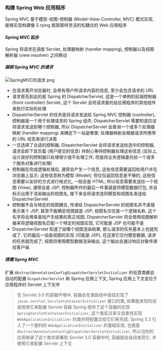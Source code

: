 ### 构建 Spring Web 应用程序
Spring MVC 基于模型-视图-控制器 (Model-View-Controller, MVC) 模式实现, 能够实现构建像 S rping 框架那样灵活的松耦合的 Web 应用程序  

#### Spring MVC 起步
Spring 将请求在调度 Servlet, 处理器映射 (handler mapping), 控制器以及视图解析器 (view resolver) 之间移动

##### 跟踪 Spring MVC 的请求
![SpringMVC的请求.png](http://ww1.sinaimg.cn/large/d8f31fa4gy1gd9qkjueizj20hj0azwf1.jpg)  
- 在请求离开浏览器时, 会带有用户所请求内容的信息, 至少会包含请求的 URL
- 请求首先到达的是 Spring 的 DispatcherServlet, 这是一个单例的前端控制器 (front controller) Servlet, 这个 Servlet 会将请求委托给应用程序的其他组件来执行实际的处理
- DispatcherServlet 的任务是将请求发送给 Spring MVC 控制器 (controller), 控制器是一个用于处理请求的 Spring 组件; DispatcherServlet 需要知道应该将请求发送到哪个控制器, 所以 DispatcherServlet 会查询一个或多个处理器映射 (handler mapping) 来确定下一站是哪里; 处理器映射会根据请求所携带的 URL 信息来进行决策
- 一旦选择了合适的控制器, DispatcherServlet 会将请求发送给选中的控制器, 请求会卸下其负载 (用户提交的信息) 并耐心等待控制器处理这些信息 (实际上, 设计良好的控制器只处理很少或不处理工作, 而是将业务逻辑委托给一个或多个服务对象进行处理)
- 控制器在完成逻辑处理后, 通常会产生一个信息, 这些信息需要返回给用户并在浏览器上显示; 这些信息称为模型 (Model); 但仅仅返回信息是不够的, 这些信息需要以友好的方式进行格式化, 一般会是 HTML; 所以信息需要发送给一个视图 (View), 通常会是 JSP; 控制器所作的最后一件事就是将模型数据打包, 并且标示出用于渲染输出的视图名, 接下来会将请求连同模型和视图名发送给 DispatcherServlet
- 控制器不会与特定的视图耦合, 传递给 DispatcherServlet 的视图名并不直接表示某个 JSP, 甚至不能确定视图就是 JSP; 视图名仅仅是一个逻辑名称, 这个名字将会用来查找产生结果的真正视图, DispatcherServlet 将会使用视图解析器来将逻辑视图名匹配一个特定的视图实现, 它可能是 JSP 也可能不是
- DispatcherServlet 知道了由哪个视图渲染结果, 那么请求的任务基本上也就完成了, 它的最后一站是视图的实现 (可能是 JSP), 在这里它交付模型数据, 请求的任务就完成了; 视图将使用模型数据渲染输出, 这个输出会通过响应对象传递给客户端

##### 搭建 Sprng MVC
扩展 `AbstractAnnotationConfigDispatcherServletInitializer` 的任意类都会自动的配置 `DispatcherServlet` 和 Spring 应用上下文, Spring 应用上下文会位于应用程序的 Servlet 上下文中  
> 在 Servlet 3.0 的容器环境中, 容器会在类路径中查找实现了 `javax.servlet.ServletContainerInitializer` 接口的类, 如果能发现的话就用用它来配置 Servlet 容器
> Spring 提供了这个容器的实现 `SpringServletContainerInitializer`, 这个类反过来又会查找实现 `WebApplicationInitializer` 的类并将配置交给它们来完成; Spring 3.2 引入了一个便利的 `WebApplicationInitializer` 的基础实现, 也就是 `AbstractAnnotationConfigDispatcherServletInitializer`, 所以当你的应用继承了这个类并部署到 Servlet 3.0 容器中时, 容器就会自动发现它, 并使用它来配置 Servlet 上下文
